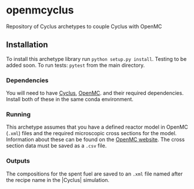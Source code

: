 # openmcyclus
Repository of Cyclus archetypes to couple Cyclus with OpenMC

## Installation 
To install this archetype library run ``python setup.py install``. Testing 
to be added soon.
To run tests: ``pytest`` from the main directory.

### Dependencies
You will need to have [Cyclus](www.github.com/cyclus/cyclus), [OpenMC](https://docs.openmc.org).
and their required dependencies. Install both of these in the same conda environment.

### Running
This archetype assumes that you have a defined reactor model in OpenMC (``.xml``) 
files and the 
required microscopic cross sections for the model. Information about 
these can be found on the [OpenMC website](https://docs.openmc.org). The cross 
section data must be saved as a ``.csv`` file. 

### Outputs
The compositions for the spent fuel are saved to an ``.xml`` file named after 
the recipe name in the |Cyclus| simulation.
